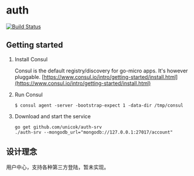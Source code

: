 # auth
[![Build Status](https://travis-ci.org/unicok/auth-srv.svg?branch=master)](https://travis-ci.org/unicok/auth-srv)

## Getting started

1. Install Consul

	Consul is the default registry/discovery for go-micro apps. It's however pluggable.
	[https://www.consul.io/intro/getting-started/install.html](https://www.consul.io/intro/getting-started/install.html)

2. Run Consul
	```
	$ consul agent -server -bootstrap-expect 1 -data-dir /tmp/consul
	```

4. Download and start the service

	```shell
	go get github.com/unicok/auth-srv
	./auth-srv --mongodb_url="mongodb://127.0.0.1:27017/account"
	```


## 设计理念
用户中心，支持各种第三方登陆，暂未实现。